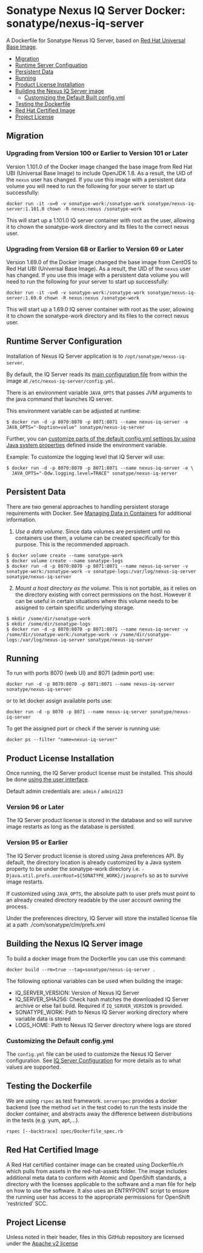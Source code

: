 <!--

  Copyright (c) 2017-present Sonatype, Inc.

  Licensed under the Apache License, Version 2.0 (the "License");
  you may not use this file except in compliance with the License.
  You may obtain a copy of the License at

        http://www.apache.org/licenses/LICENSE-2.0

  Unless required by applicable law or agreed to in writing, software
  distributed under the License is distributed on an "AS IS" BASIS,
  WITHOUT WARRANTIES OR CONDITIONS OF ANY KIND, either express or implied.
  See the License for the specific language governing permissions and
  limitations under the License.

-->

# Sonatype Nexus IQ Server Docker: sonatype/nexus-iq-server

A Dockerfile for Sonatype Nexus IQ Server, based on [Red Hat Universal Base Image](https://www.redhat.com/en/blog/introducing-red-hat-universal-base-image).

* [Migration](#migration)
* [Runtime Server Configuation](#runtime-server-configuration)
* [Persistent Data](#persistent-data)
* [Running](#running)
* [Product License Installation](#product-license-installation)
* [Building the Nexus IQ Server image](#building-the-nexus-iq-server-image)
  * [Customizing the Default Built config.yml](#customizing-the-default-built-configyml)
* [Testing the Dockerfile](#testing-the-dockerfile)
* [Red Hat Certified Image](#red-hat-certified-image)
* [Project License](#project-license)

## Migration

### Upgrading from Version 100 or Earlier to Version 101 or Later
Version 1.101.0 of the Docker image changed the base image from Red Hat UBI (Universal Base Image) to include
OpenJDK 1.8. As a result, the UID of the `nexus` user has changed. If you use this image with a persistent data volume
you will need to run the following for your server to start up successfully:
```
docker run -it -u=0 -v sonatype-work:/sonatype-work sonatype/nexus-iq-server:1.101.0 chown -R nexus:nexus /sonatype-work
```
This will start up a 1.101.0 IQ server container with root as the user, allowing it to chown the sonatype-work directory
and its files to the correct nexus user.

### Upgrading from Version 68 or Earlier to Version 69 or Later
Version 1.69.0 of the Docker image changed the base image from CentOS to Red Hat UBI (Universal Base Image). 
As a result, the UID of the `nexus` user has changed. If you use this image with a persistent data volume you will need 
to run the following for your server to start up successfully:
```
docker run -it -u=0 -v sonatype-work:/sonatype-work sonatype/nexus-iq-server:1.69.0 chown -R nexus:nexus /sonatype-work
```
This will start up a 1.69.0 IQ server container with root as the user, allowing it to chown the sonatype-work directory 
and its files to the correct nexus user.

## Runtime Server Configuration

Installation of Nexus IQ Server application is to `/opt/sonatype/nexus-iq-server`.

By default, the IQ Server reads its [main configuration file](https://help.sonatype.com/iqserver/configuring/config.yml) from within the image at `/etc/nexus-iq-server/config.yml`.

There is an environment variable `JAVA_OPTS` that passes JVM arguments to the java command that launches IQ server.

This environment variable can be adjusted at runtime:

```
$ docker run -d -p 8070:8070 -p 8071:8071 --name nexus-iq-server -e JAVA_OPTS="-Doption=value" sonatype/nexus-iq-server
```

Further, you can [customize parts of the default config.yml settings by using Java system properties](https://help.sonatype.com/iqserver/configuring/advanced-server-configuration) defined inside the environment variable.

Example: To customize the logging level that IQ Server will use:

```
$ docker run -d -p 8070:8070 -p 8071:8071 --name nexus-iq-server -e \
  JAVA_OPTS="-Ddw.logging.level=TRACE" sonatype/nexus-iq-server
```

## Persistent Data

There are two general approaches to handling persistent storage requirements
with Docker. See [Managing Data in Containers](https://docs.docker.com/engine/tutorials/dockervolumes/)
for additional information.

  1. *Use a data volume*.  Since data volumes are persistent
  until no containers use them, a volume can be created specifically for
  this purpose.  This is the recommended approach.  

  ```
  $ docker volume create --name sonatype-work
  $ docker volume create --name sonatype-logs
  $ docker run -d -p 8070:8070 -p 8071:8071 --name nexus-iq-server -v sonatype-work:/sonatype-work -v sonatype-logs:/var/log/nexus-iq-server sonatype/nexus-iq-server
  ```

  2. *Mount a host directory as the volume*.  This is not portable, as it
  relies on the directory existing with correct permissions on the host.
  However it can be useful in certain situations where this volume needs
  to be assigned to certain specific underlying storage.  

  ```
  $ mkdir /some/dir/sonatype-work
  $ mkdir /some/dir/sonatype-logs
  $ docker run -d -p 8070:8070 -p 8071:8071 --name nexus-iq-server -v /some/dir/sonatype-work:/sonatype-work -v /some/dir/sonatype-logs:/var/log/nexus-iq-server sonatype/nexus-iq-server
  ```
  
## Running

To run with ports 8070 (web UI) and 8071 (admin port) use:

    docker run -d -p 8070:8070 -p 8071:8071 --name nexus-iq-server sonatype/nexus-iq-server

or to let docker assign available ports use:

    docker run -d -p 8070 -p 8071 --name nexus-iq-server sonatype/nexus-iq-server

To get the assigned port or check if the server is running use:

    docker ps --filter "name=nexus-iq-server"
    
## Product License Installation

Once running, the IQ Server product license must be installed. This should be done [using the user interface](https://help.sonatype.com/iqserver/installing/iq-server-installation#IQServerInstallation-InstalltheLicense). 

Default admin credentials are: `admin` / `admin123`

### Version 96 or Later
The IQ Server product license is stored in the database and so will survive image restarts as long as the database is
persisted.

### Version 95 or Earlier
The IQ Server product license is stored using Java preferences API. By default, the directory location is already
customized by a Java system property to be under the sonatype-work directory i.e.
`-Djava.util.prefs.userRoot=${SONATYPE_WORK}/javaprefs` so as to survive image restarts.

If customized using `JAVA_OPTS`, the absolute path to user prefs must point to an already created directory readable by the user account owning the process. 

Under the preferences directory, IQ Server will store the installed license file at a path ./com/sonatype/clm/prefs.xml

## Building the Nexus IQ Server image

To build a docker image from the Dockerfile you can use this command:

    docker build --rm=true --tag=sonatype/nexus-iq-server .

The following optional variables can be used when building the image:

- IQ_SERVER_VERSION: Version of Nexus IQ Server
- IQ_SERVER_SHA256: Check hash matches the downloaded IQ Server archive or else fail build. Required if `IQ_SERVER_VERSION` is provided.
- SONATYPE_WORK: Path to Nexus IQ Server working directory where variable data is stored
- LOGS_HOME: Path to Nexus IQ Server directory where logs are stored

### Customizing the Default config.yml

The `config.yml` file can be used to customize the Nexus IQ Server configuration.
See [IQ Server Configuration](https://help.sonatype.com/iqserver/configuring) for more details as to what values
are supported.

## Testing the Dockerfile

We are using `rspec` as test framework. `serverspec` provides a docker backend (see the method `set` in the test code)
 to run the tests inside the docker container, and abstracts away the difference between distributions in the tests
 (e.g. yum, apt,...).

    rspec [--backtrace] spec/Dockerfile_spec.rb

## Red Hat Certified Image

A Red Hat certified container image can be created using Dockerfile.rh which pulls from assets in the red-hat-assets
folder. The image includes additional meta data to conform with Atomic and OpenShift standards, a directory with the
licenses applicable to the software and a man file for help on how to use the software.  It also uses an ENTRYPOINT
script to ensure the running user has access to the appropriate permissions for OpenShift 'restricted' SCC.

## Project License

Unless noted in their header, files in this GitHub repository are licensed under the [Apache v2 license](LICENSE)
